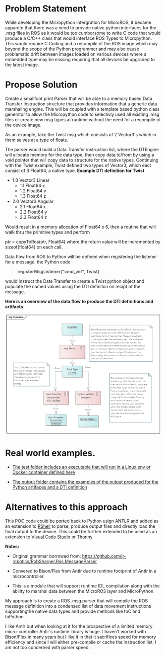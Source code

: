 # Problem Statement
While developing the Micropython intergration for MicroROS, it became apparetn that there was a need to provide native python interfaces for the .msg files in ROS as it would be too cumborsome to write C code that would produce a C/C++ class that would interface ROS Types to Micropython. This would require C Coding and a recompile of the ROS image which may beyond the scope of the Python programmer and may also cause problematic drift between images loaded on  various devices where a embedded type may be missing requiring that all devices be upgraded to the latest image.


# Propose Solution
Create a smallfoot print Parser that will be able to a memory based Data Transfer Instruction structure that provides information that a generic data marshaling engine. This will be coupled with a template based python class generstor to allow the Micropython code to selectivly used all existing .msg files or create new msg types at runtime without the need for a recompile of the device image.

As an example, take the Twist msg which consists of 2 Vector3's which in them selves at a type of floats.  

The parser would build a Data Transfer instruction list, where the DTEngine will allocate memory for the data type, then copy data to/from by using a void pointer that will copy data to structure for the native types. Continuing with the Twist example, Twist defined two types of Vector3, which eact consist of 3 Float64, a native type. 
**Example DTI definition for Twist**

* 1.0 Vector3 Linear
  * 1.1 Float64 x
  * 1.2 Float64 y
  * 1.3 Float64 z
* 2.0 Vector3 Angular
  * 2.1 Float64 x
  * 2.2 Float64 y
  * 2.3 Float64 z

Would result in a memory allocation of Float64 x 6, then a routine that will walk thru the primitive types and perform

ptr = copyToRos(ptr, Float64)
where the return value will be incremented by sizeof(float64) on each call. 

Data flow from ROS to Python will be defined when registering the listener for a message. 
the Python code 

 > **registerMsgListener("cmd_vel", Twist)** 
 
 would instruct the Data Transfer to create a Twist python object and populate the named values using the DTI definiton on recipt of the message. 

**Here is an overview of the data flow to produce the DTI definitions and artifacts**

![](images/Overview.png)

# Real world examples.
* [The test folder includes an executable that will run in a Linux env or Docker container defined here](test)

* [The output folder contains the examples of the output produced for the Python artifaces and a DTI definition](test/output/)

# Alternatives to this approach
This POC code could be ported back to Python usign ANTLR and added as an extension to [RShell](https://github.com/dhylands/rshell) to parse, produce output files and directly load the final output to the device. This could be further extended to be used as an extension to [Visual Code Studio](https://code.visualstudio.com/docs/languages/python) or [Thonny](https://github.com/thonny/thonny/wiki/Plugins) 

**Notes:**
* Original grammar borrowed from: https://github.com/jr-robotics/RobSharper.Ros.MessageParser

* Convered to Bison/Flex from Antlr due to runtime footprint of Antlr in a microcontroller. 

* This is  a module that will support runtime IDL compilation along with the ability to marshal data between the MicroROS layer and MicroPython.

My approach is to create a ROS .msg parser that will compile the ROS message definition into a condensed list of data movement instructions supportingthe native data types and provide methods like toC and toPython.  



I like Antlr but when looking at it for the prospective of a limited memory micro-controller Antlr's runtime library is huge. I haven't worked with Bison/Flex in many years but I like it in that it sacrifices speed for memory efficiency and since I will either pre-compile or cache the instruction list, I am not too concerned with parser speed.  
